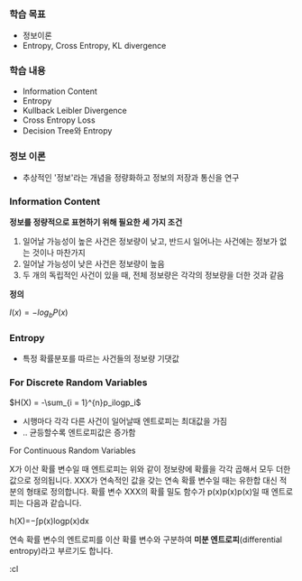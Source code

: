 ### 학습 목표

- 정보이론
- Entropy, Cross Entropy, KL divergence

### 학습 내용

- Information Content
- Entropy
- Kullback Leibler Divergence
- Cross Entropy Loss
- Decision Tree와 Entropy

### 정보 이론

- 추상적인 '정보'라는 개념을 정량화하고 정보의 저장과 통신을 연구

### Information Content

**정보를 정량적으로 표현하기 위해 필요한 세 가지 조건**

1. 일어날 가능성이 높은 사건은 정보량이 낮고, 반드시 일어나는 사건에는 정보가 없는 것이나 마찬가지
2. 일어날 가능성이 낮은 사건은 정보량이 높음
3. 두 개의 독립적인 사건이 있을 때, 전체 정보량은 각각의 정보량을 더한 것과 같음

**정의**

$I(x) = -log_bP(x)$

### Entropy

- 특정 확률분포를 따르는 사건들의 정보량 기댓값

### For Discrete Random Variables

$H(X) = -\sum_{i = 1}^{n}p_ilogp_i$

- 시행마다 각각 다른 사건이 일어날때 엔트로피는 최대값을 가짐
- .. 균등할수록 엔트로피값은 증가함

For Continuous Random Variables

X가 이산 확률 변수일 때 엔트로피는 위와 같이 정보량에 확률을 각각 곱해서 모두 더한 값으로 정의됩니다. XXX가 연속적인 값을 갖는 연속 확률 변수일 때는 유한합 대신 적분의 형태로 정의합니다. 확률 변수 XXX의 확률 밀도 함수가 p(x)p(x)p(x)일 때 엔트로피는 다음과 같습니다.

h(X)=−∫p(x)logp(x)dx

연속 확률 변수의 엔트로피를 이산 확률 변수와 구분하여 **미분 엔트로피**(differential entropy)라고 부르기도 합니다.

:cl